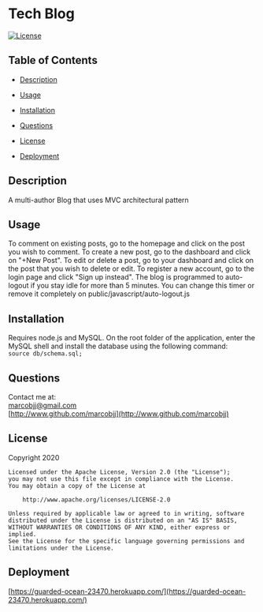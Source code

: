 
# Tech Blog



[![License](https://img.shields.io/badge/License-Apache%202.0-blue.svg)](https://opensource.org/licenses/Apache-2.0)

## Table of Contents


 
* [Description](#description)  
 
* [Usage](#usage)  
 
* [Installation](#installation)  
 
* [Questions](#questions)  
 
* [License](#license)  

* [Deployment](#deployment)
  


## Description


A multi-author Blog that uses MVC architectural pattern  

## Usage


To comment on existing posts, go to the homepage and click on the post you wish to comment. To create a new post, go to the dashboard and click on "+New Post". To edit or delete a post, go to your dashboard and click on the post that you wish to delete or edit. To register a new account, go to the login page and click "Sign up instead".  The blog is programmed to auto-logout if you stay idle for more than 5 minutes. You can change this timer or remove it completely on public/javascript/auto-logout.js
  

## Installation


Requires node.js and MySQL. On the root folder of the application, enter the MySQL shell and install the database using the following command:  
 ``` source db/schema.sql; ```   

## Questions


Contact me at:  
[marcobjj@gmail.com](mailto:marcobjj@gmail.com)  
[http://www.github.com/marcobjj](http://www.github.com/marcobjj)  

## License


Copyright 2020

    Licensed under the Apache License, Version 2.0 (the "License");
    you may not use this file except in compliance with the License.
    You may obtain a copy of the License at
    
        http://www.apache.org/licenses/LICENSE-2.0
    
    Unless required by applicable law or agreed to in writing, software
    distributed under the License is distributed on an "AS IS" BASIS,
    WITHOUT WARRANTIES OR CONDITIONS OF ANY KIND, either express or implied.
    See the License for the specific language governing permissions and
    limitations under the License.
    
    
## Deployment
 
 
 [https://guarded-ocean-23470.herokuapp.com/](https://guarded-ocean-23470.herokuapp.com/)


